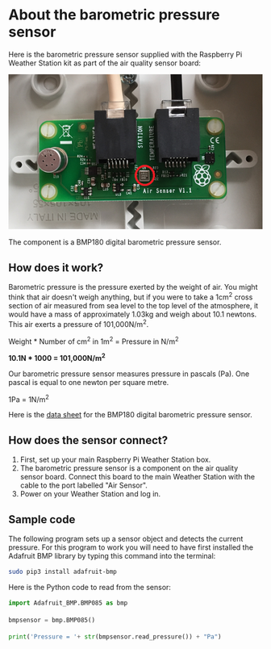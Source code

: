 # About the barometric pressure sensor

Here is the barometric pressure sensor supplied with the Raspberry Pi Weather Station kit as part of the air quality sensor board:

![Barometric pressure sensor](../lesson-9/images/pressure_sensor.png)

The component is a BMP180 digital barometric pressure sensor.

## How does it work?

Barometric pressure is the pressure exerted by the weight of air. You might think that air doesn't weigh anything, but if you were to take a 1cm<sup>2</sup> cross section of air measured from sea level to the top level of the atmosphere, it would have a mass of approximately 1.03kg and weigh about 10.1 newtons. This air exerts a pressure of 101,000N/m<sup>2</sup>.

Weight * Number of cm<sup>2</sup> in 1m<sup>2</sup> = Pressure in N/m<sup>2</sup>

**10.1N * 1000 = 101,000N/m<sup>2</sup>**

Our barometric pressure sensor measures pressure in pascals (Pa). One pascal is equal to one newton per square metre.

1Pa = 1N/m<sup>2</sup>

Here is the [data sheet](https://www.rapidonline.com/pdf/35-1630_V1.pdf) for the BMP180 digital barometric pressure sensor.

## How does the sensor connect?

1. First, set up your main Raspberry Pi Weather Station box.
1. The barometric pressure sensor is a component on the air quality sensor board. Connect this board to the main Weather Station with the cable to the port labelled "Air Sensor".
1. Power on your Weather Station and log in.


## Sample code

The following program sets up a sensor object and detects the current pressure. For this program to work you will need to have first installed the Adafruit BMP library by typing this command into the terminal:

```bash
sudo pip3 install adafruit-bmp
```
Here is the Python code to read from the sensor:

```python
import Adafruit_BMP.BMP085 as bmp

bmpsensor = bmp.BMP085()

print('Pressure = '+ str(bmpsensor.read_pressure()) + "Pa")
```
